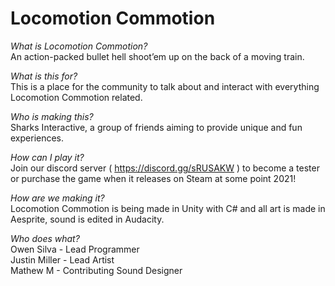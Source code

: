 # Locomotion Commotion
*What is Locomotion Commotion?*    
An action-packed bullet hell shoot’em up on the back of a moving train.  
   
*What is this for?*   
This is a place for the community to talk about and interact with everything Locomotion Commotion related.  
  
*Who is making this?*  
Sharks Interactive, a group of friends aiming to provide unique and fun experiences.  
  
*How can I play it?*  
Join our discord server ( https://discord.gg/sRUSAKW ) to become a tester or purchase the game when it releases on Steam at some point 2021!  
  
*How are we making it?*  
Locomotion Commotion is being made in Unity with C# and all art is made in Aesprite, sound is edited in Audacity.  
  
*Who does what?*  
Owen Silva - Lead Programmer  
Justin Miller - Lead Artist   
Mathew M - Contributing Sound Designer  
